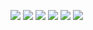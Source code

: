 ![](forReadme/screen1.jpg)
![](forReadme/screen2.jpg)
![](forReadme/screen3.jpg)
![](forReadme/screen4.jpg)
![](forReadme/screen5.jpg)
![](forReadme/screen6.jpg)

